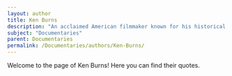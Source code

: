 ```yaml
---
layout: author
title: Ken Burns
description: "An acclaimed American filmmaker known for his historical documentaries, including 'The Civil War' and 'The Vietnam War', which employ a distinctive narrative style."
subject: "Documentaries"
parent: Documentaries
permalink: /Documentaries/authors/Ken-Burns/
---
```


Welcome to the page of Ken Burns! Here you can find their quotes.
